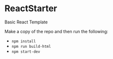 # ReactStarter
Basic React Template

Make a copy of the repo and then run the following:

* `npm install`
* `npm run build-html`
* `npm start-dev`
